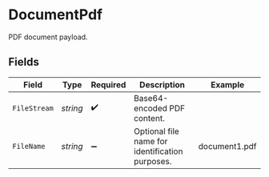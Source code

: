 # DocumentPdf

PDF document payload.


## Fields

| Field                                           | Type                                            | Required                                        | Description                                     | Example                                         |
| ----------------------------------------------- | ----------------------------------------------- | ----------------------------------------------- | ----------------------------------------------- | ----------------------------------------------- |
| `FileStream`                                    | *string*                                        | :heavy_check_mark:                              | Base64-encoded PDF content.                     | <file content in base64 format>                 |
| `FileName`                                      | *string*                                        | :heavy_minus_sign:                              | Optional file name for identification purposes. | document1.pdf                                   |